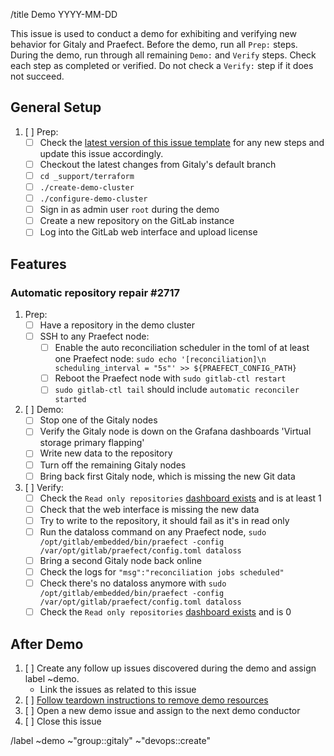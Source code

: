 <!--- Replace Date in title below -->

/title Demo YYYY-MM-DD

<!--
## Contributing

When adding new feature demonstrations to the script, follow these guidelines.

For each feature you are verifying, add an H3 section with a link to the issue
to the `## Features` section.

Always add new features near the bottom of this section. This way older issues
will float to the top and allow them to be prioritized during the demo.

Make sure you break down steps into the following sections:

1. prep steps - these are steps needed to correctly set up your demonstration.
   These steps are okay for the demo runner to perform before the start of the
   demo call.
1. demo steps - these are the steps to perform during the demo call to show
   how the feature works 
1. verify steps - these are the expected observations required to be seen
   in order to verify the prep or feature works as expected

Ideally, all setup steps should before the exercise steps (when possible).
Demo and verification steps may interleave as needed. For example, the
following structure is okay:

1. Prep
1. Prep
1. Verify
1. Prep
1. Demo 
1. Verify
1. Demo
1. Demo
1. Verify
1. Verify

Along with the H3 section, it might look like this:

```
### #1234

1. [ ] Prep: install thingy
1. [ ] Verify: thingy works
1. [ ] Prep: turn on gizmo
1. [ ] Demo: press red button
1. [ ] Verify: world should explode
```

When your feature passes all verification steps, submit an MR to remove
it from this issue template.

-->

This issue is used to conduct a demo for exhibiting and verifying new behavior
for Gitaly and Praefect. Before the demo, run all `Prep:` steps. During the
demo, run through all remaining `Demo:` and `Verify` steps. Check each
step as completed or verified. Do not check a `Verify:` step if it does not
succeed.

## General Setup

1. [ ] Prep:
   - [ ] Check the [latest version of this issue template](https://gitlab.com/gitlab-org/gitaly/-/blob/master/.gitlab/issue_templates/Demo.md)
   for any new steps and update this issue accordingly.
   - [ ] Checkout the latest changes from Gitaly's default branch
   - [ ] `cd _support/terraform`
   - [ ] `./create-demo-cluster`
   - [ ] `./configure-demo-cluster`
   - [ ] Sign in as admin user `root` during the demo
   - [ ] Create a new repository on the GitLab instance
   - [ ] Log into the GitLab web interface and upload license

## Features

### Automatic repository repair #2717
1. Prep:
   - [ ] Have a repository in the demo cluster
   - [ ] SSH to any Praefect node:
      - [ ] Enable the auto reconciliation scheduler in the toml of at least one Praefect node: `sudo echo '[reconciliation]\n scheduling_interval = "5s"' >> ${PRAEFECT_CONFIG_PATH}`
      - [ ] Reboot the Praefect node with `sudo gitlab-ctl restart`
      - [ ] `sudo gitlab-ctl tail` should include `automatic reconciler started`
1. [ ] Demo:
   - [ ] Stop one of the Gitaly nodes
   - [ ] Verify the Gitaly node is down on the Grafana dashboards 'Virtual storage primary flapping'
   - [ ] Write new data to the repository
   - [ ] Turn off the remaining Gitaly nodes
   - [ ] Bring back first Gitaly node, which is missing the new Git data
1. [ ] Verify:
   - [ ] Check the `Read only repositories` [dashboard exists](https://gitlab.com/gitlab-org/gitaly/-/issues/3126) and is at least 1
   - [ ] Check that the web interface is missing the new data
   - [ ] Try to write to the repository, it should fail as it's in read only
   - [ ] Run the dataloss command on any Praefect node, `sudo /opt/gitlab/embedded/bin/praefect -config /var/opt/gitlab/praefect/config.toml dataloss`
   - [ ] Bring a second Gitaly node back online
   - [ ] Check the logs for `"msg":"reconciliation jobs scheduled"`
   - [ ] Check there's no dataloss anymore with `sudo /opt/gitlab/embedded/bin/praefect -config /var/opt/gitlab/praefect/config.toml dataloss`
   - [ ] Check the `Read only repositories` [dashboard exists](https://gitlab.com/gitlab-org/gitaly/-/issues/3126) and is 0

## After Demo

1. [ ] Create any follow up issues discovered during the demo and assign label
   ~demo.
   - Link the issues as related to this issue
1. [ ] [Follow teardown instructions to remove demo
   resources](https://gitlab.com/gitlab-org/gitaly/-/blob/master/_support/terraform/README.md#destroying-a-demo-cluster)
1. [ ] Open a new demo issue and assign to the next demo conductor
1. [ ] Close this issue

/label ~demo ~"group::gitaly" ~"devops::create"
